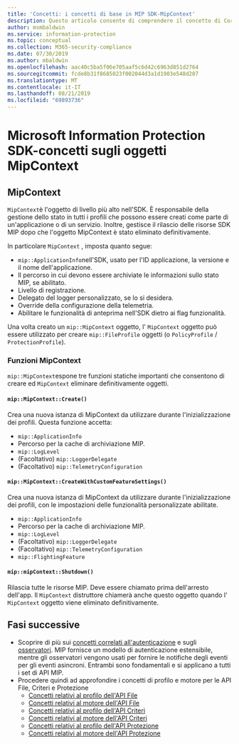 ```yaml
---
title: 'Concetti: i concetti di base in MIP SDK-MipContext'
description: Questo articolo consente di comprendere il concetto di Core SDK, denominato MipContext, che determina l'inizializzazione dell'applicazione.
author: msmbaldwin
ms.service: information-protection
ms.topic: conceptual
ms.collection: M365-security-compliance
ms.date: 07/30/2019
ms.author: mbaldwin
ms.openlocfilehash: aac40c5ba5f06e705aaf5c6d42c6963d851d2764
ms.sourcegitcommit: fcde8b31f8685023f002044d3a1d1903e548d207
ms.translationtype: MT
ms.contentlocale: it-IT
ms.lasthandoff: 08/21/2019
ms.locfileid: "69893736"
---
```

# <a name="microsoft-information-protection-sdk---mipcontext-object-concepts"></a>Microsoft Information Protection SDK-concetti sugli oggetti MipContext

## <a name="mipcontext"></a>MipContext

`MipContext`è l'oggetto di livello più alto nell'SDK. È responsabile della gestione dello stato in tutti i profili che possono essere creati come parte di un'applicazione o di un servizio. Inoltre, gestisce il rilascio delle risorse SDK MIP dopo che l'oggetto MipContext è stato eliminato definitivamente.

In particolare `MipContext` , imposta quanto segue:

- `mip::ApplicationInfo`nell'SDK, usato per l'ID applicazione, la versione e il nome dell'applicazione.
- Il percorso in cui devono essere archiviate le informazioni sullo stato MIP, se abilitato.
- Livello di registrazione.
- Delegato del logger personalizzato, se lo si desidera.
- Override della configurazione della telemetria.
- Abilitare le funzionalità di anteprima nell'SDK dietro ai flag funzionalità.

Una volta creato un `mip::MipContext` oggetto, l' `MipContext` oggetto può essere utilizzato per creare `mip::FileProfile` oggetti (o `PolicyProfile` / `ProtectionProfile`).

### <a name="mipcontext-functions"></a>Funzioni MipContext

`mip::MipContext`espone tre funzioni statiche importanti che consentono di creare ed `MipContext` eliminare definitivamente oggetti.

#### `mip::MipContext::Create()`

Crea una nuova istanza di MipContext da utilizzare durante l'inizializzazione dei profili. Questa funzione accetta:

- `mip::ApplicationInfo`
- Percorso per la cache di archiviazione MIP.
- `mip::LogLevel`
- (Facoltativo) `mip::LoggerDelegate`
- (Facoltativo) `mip::TelemetryConfiguration`

#### `mip::MipContext::CreateWithCustomFeatureSettings()`

Crea una nuova istanza di MipContext da utilizzare durante l'inizializzazione dei profili, con le impostazioni delle funzionalità personalizzate abilitate.

- `mip::ApplicationInfo`
- Percorso per la cache di archiviazione MIP.
- `mip::LogLevel`
- (Facoltativo) `mip::LoggerDelegate`
- (Facoltativo) `mip::TelemetryConfiguration`
- `mip::FlightingFeature`

#### `mip::mipContext::Shutdown()`

Rilascia tutte le risorse MIP. Deve essere chiamato prima dell'arresto dell'app. Il `MipContext` distruttore chiamerà anche questo oggetto quando l' `MipContext` oggetto viene eliminato definitivamente.

## <a name="next-steps"></a>Fasi successive

- Scoprire di più sui [concetti correlati all'autenticazione](concept-authentication-cpp.md) e sugli [osservatori](concept-async-observers.md). MIP fornisce un modello di autenticazione estensibile, mentre gli osservatori vengono usati per fornire le notifiche degli eventi per gli eventi asincroni. Entrambi sono fondamentali e si applicano a tutti i set di API MIP.
- Procedere quindi ad approfondire i concetti di profilo e motore per le API File, Criteri e Protezione
  - [Concetti relativi al profilo dell'API File](concept-profile-engine-file-profile-cpp.md)
  - [Concetti relativi al motore dell'API File](concept-profile-engine-file-engine-cpp.md)
  - [Concetti relativi al profilo dell'API Criteri](concept-profile-engine-file-profile-cpp.md)
  - [Concetti relativi al motore dell'API Criteri](concept-profile-engine-file-engine-cpp.md)
  - [Concetti relativi al profilo dell'API Protezione](concept-profile-engine-file-profile-cpp.md)
  - [Concetti relativi al motore dell'API Protezione](concept-profile-engine-file-engine-cpp.md)
